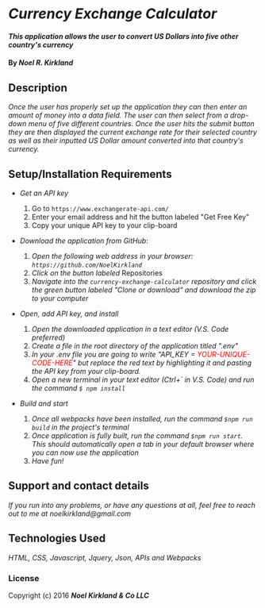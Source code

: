 # _Currency Exchange Calculator_

#### _This application allows the user to convert US Dollars into five other country's currency_

#### By _**Noel R. Kirkland**_

## Description

_Once the user has properly set up the application they can then enter an amount of money into a data field. The user can then select from a drop-down menu of five different countries. Once the user  hits the submit button they are then displayed the current exchange rate for their selected country as well as their inputted US Dollar amount converted into that country's currency._ 


## Setup/Installation Requirements

* _Get an API key_
  1. Go to `https://www.exchangerate-api.com/`
  2. Enter your email address and hit the button labeled "Get Free Key"
  3. Copy your unique API key to your clip-board

* _Download the application from GitHub_:
  1. _Open the following web address in your browser:
`https://github.com/NoelKirkland`_
  2. _Click on the button labeled_ Repositories
  3. _Navigate into the `currency-exchange-calculator` repository and click the green button labeled "Clone or download" and download the zip to your computer_

* _Open, add API key, and install_
  1. _Open the downloaded application in a text editor (V.S. Code preferred)_
  2. _Create a file in the root directory of the application titled ".env"_
  3. _In your .env file you are going to write "API_KEY = <span style="color:red;">YOUR-UNIQUE-CODE-HERE</span>" but replace the red text by highlighting it and pasting the API key from your clip-board._
  4. _Open a new terminal in your text editor (Ctrl+` in V.S. Code) and run the command <code>$ npm install</code>_

* _Build and start_
  1. _Once all webpacks have been installed, run the command `$npm run build` in the project's terminal_
  2. _Once application is fully built, run the command `$npm run start`. This should automatically open a tab in your default browser where you can now use the application_
  3. _Have fun!_


## Support and contact details

_If you run into any problems, or have any questions at all, feel free to reach out to me at noelkirkland@gmail.com_

## Technologies Used

_HTML, CSS, Javascript, Jquery, Json, APIs and Webpacks_

### License

Copyright (c) 2016 **_Noel Kirkland & Co LLC_**